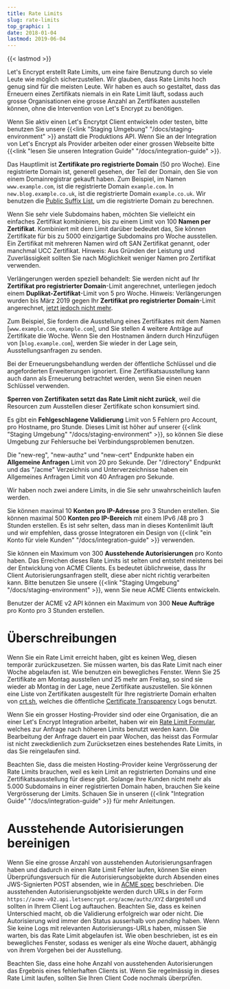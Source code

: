 ```yaml
---
title: Rate Limits
slug: rate-limits
top_graphic: 1
date: 2018-01-04
lastmod: 2019-06-04
---
```


{{< lastmod >}}

Let's Encrypt erstellt Rate Limits, um eine faire Benutzung durch so viele
Leute wie möglich sicherzustellen. Wir glauben, dass Rate Limits hoch genug
sind für die meisten Leute. Wir haben es auch so gestaltet, dass das
Erneuern eines Zertifikats niemals in ein Rate Limit läuft, sodass auch
grosse Organisationen eine grosse Anzahl an Zertifikaten ausstellen können,
ohne die Intervention von Let's Encrypt zu benötigen.

Wenn Sie aktiv einen Let's Encrytpt Client entwickeln oder testen, bitte
benutzen Sie unsere {{<link "Staging Umgebung" "/docs/staging-environment" >}} anstatt
die Produktions API.
Wenn Sie an der Integration von Let's Encrypt als Provider arbeiten oder
einer grossen Webseite bitte {{<link "lesen Sie unseren Integration Guide" "/docs/integration-guide" >}}.

Das Hauptlimit ist <a id="certificates-per-registered-domain"></a>**Zertifikate
 pro registrierte Domain** (50 pro Woche).
Eine registrierte Domain ist, generell gesehen, der Teil der Domain, den Sie
von einem Domainregistrar gekauft haben. Zum Beispiel, im Namen `www.example.com`,
ist die registrierte Domain `example.com`. In `new.blog.example.co.uk`,
ist die registrierte Domain `example.co.uk`. Wir benutzen die
[Public Suffix List](https://publicsuffix.org), um die registrierte Domain zu
berechnen.

Wenn Sie sehr viele Subdomains haben, möchten Sie vielleicht ein einfaches
Zertifikat kombinieren, bis zu einem Limit von 100 <a id="names-per-certificate"></a>**Namen
 per Zertifikat**. Kombiniert mit dem Limit darüber bedeutet das, Sie können
Zertifikate für bis zu 5000 einzigartige Subdomains pro Woche ausstellen.
Ein Zertifikat mit mehreren Namen wird oft SAN Zertifikat genannt, 
oder manchmal UCC Zertifikat. Hinweis: Aus Gründen der Leistung und Zuverlässigkeit
 sollten Sie nach Möglichkeit weniger Namen pro Zertifikat verwenden.

Verlängerungen werden speziell behandelt: Sie werden nicht auf Ihr 
**Zertifikat pro registrierter Domain**-Limit angerechnet, unterliegen jedoch einem 
**Duplikat-Zertifikat**-Limit von 5 pro Woche.
Hinweis: Verlängerungen wurden bis März 2019 gegen Ihr **Zertifikat pro registrierter Domain**-Limit
 angerechnet, [jetzt jedoch nicht mehr](https://community.letsencrypt.org/t/rate-limits-fixing-certs-per-name-rate-limit-order-of-operations-gotcha/88189).

Zum Beispiel, Sie fordern die Ausstellung eines Zertifikates mit dem Namen
[`www.example.com`, `example.com`], und Sie stellen 4 weitere Anträge auf Zertifikate
die Woche. Wenn Sie den Hostnamen ändern durch Hinzufügen von [`blog.example.com`],
werden Sie wieder in der Lage sein, Ausstellungsanfragen zu senden.

Bei der Erneuerungsbehandlung werden der öffentliche Schlüssel und die angeforderten
 Erweiterungen ignoriert. Eine Zertifikatsausstellung kann auch dann als Erneuerung
 betrachtet werden, wenn Sie einen neuen Schlüssel verwenden.

**Sperren von Zertifikaten setzt das Rate Limit nicht zurück**, weil die
Resourcen zum Ausstellen dieser Zertifikate schon konsumiert sind.

Es gibt ein <a id="failed-validations"></a>**Fehlgeschlagene Validierung**
Limit von 5 Fehlern pro Account, pro Hostname, pro Stunde. Dieses Limit
ist höher auf unserer {{<link "Staging Umgebung" "/docs/staging-environment" >}}, so können Sie diese Umgebung zur Fehlersuche bei Verbindungsproblemen
benutzen.

Die "new-reg", "new-authz" und "new-cert" Endpunkte haben ein <a
id="overall-requests"></a>**Allgemeine Anfragen** Limit von 20 pro Sekunde.
Der "/directory" Endpunkt und das "/acme" Verzeichnis und Unterverzeichnisse
haben ein Allgemeines Anfragen Limit von 40 Anfragen pro Sekunde.

Wir haben noch zwei andere Limits, in die Sie sehr unwahrscheinlich
laufen werden.

Sie können maximal 10 <a id="accounts-per-ip-address"></a>**Konten pro IP-Adresse**
pro 3 Stunden erstellen. Sie können maximal 500 **Konten pro IP-Bereich**
mit einem IPv6 /48 pro 3 Stunden erstellen.
Es ist sehr selten, dass man in dieses Kontenlimit läuft und wir empfehlen,
dass grosse Integratoren ein Design von {{<link "ein Konto für viele Kunden" "/docs/integration-guide" >}}
verwenden.

Sie können ein Maximum von 300 <a id="pending-authorizations"></a>**Ausstehende
Autorisierungen** pro Konto haben. Das Erreichen dieses Rate Limits ist
selten und entsteht meistens bei der Entwicklung von ACME Clients.
Es bedeutet üblichrweise, dass Ihr Client Autorisierungsanfragen stellt,
diese aber nicht richtig verarbeiten kann.
Bitte benutzen Sie unsere {{<link "Staging Umgebung" "/docs/staging-environment" >}},
wenn Sie neue ACME Clients entwickeln.

Benutzer der ACME v2 API können ein Maximum von 300 <a
id="new-orders"></a>**Neue Aufträge** pro Konto pro 3 Stunden erstellen.

# <a id="overrides"></a>Überschreibungen

Wenn Sie ein Rate Limit erreicht haben, gibt es keinen Weg, diesen temporär
zurückzusetzen. Sie müssen warten, bis das Rate Limit nach einer Woche
abgelaufen ist. Wie benutzen ein bewegliches Fenster. Wenn Sie 25 Zertifikate
am Montag ausstellen und 25 mehr am Freitag, so sind sie wieder ab Montag in
der Lage, neue Zertifikate auszustellen. Sie können eine Liste von
Zertifikaten ausgestellt für Ihre registrierte Domain erhalten von
[crt.sh](https://crt.sh), welches die öffentliche
[Certificate Transparency](https://www.certificate-transparency.org)
Logs benutzt.

Wenn Sie ein grosser Hosting-Provider sind oder eine Organisation, die an
einer Let's Encrypt Integration arbeitet, haben wir ein
[Rate Limit Formular](https://goo.gl/forms/plqRgFVnZbdGhE9n1), welches zur
Anfrage nach höheren Limits benutzt werden kann. Die Bearbeitung der Anfrage
dauert ein paar Wochen, das heisst das Formular ist nicht zweckdienlich zum
Zurücksetzen eines bestehendes Rate Limits, in das Sie reingelaufen sind.

Beachten Sie, dass die meisten Hosting-Provider keine Vergrösserung der
Rate Limits brauchen, weil es kein Limit an registrierten Domains und
eine Zertifikatsausstellung für diese gibt. Solange Ihre Kunden nicht mehr
als 5.000 Subdomains in einer registrierten Domain haben, brauchen Sie keine
Vergrösserung der Limits. Schauen Sie in unseren {{<link "Integration Guide" "/docs/integration-guide" >}} für mehr Anleitungen.

# <a id="clearing-pending"></a>Ausstehende Autorisierungen bereinigen

Wenn Sie eine grosse Anzahl von ausstehenden Autorisierungsanfragen haben
und dadurch in einen Rate Limit Fehler laufen, können Sie einen
Überprüfungsversuch für die Autorisierungsobjekte durch Absenden eines
JWS-Signierten POST absenden, wie in
[ACME spec](https://tools.ietf.org/html/rfc8555#section-7.5.1)
beschrieben.
Die ausstehenden Autorisierungsobjekte werden durch URLs in der Form
`https://acme-v02.api.letsencrypt.org/acme/authz/XYZ` dargestell und sollten in
Ihrem Client Log auftauchen. Beachten Sie, dass es keinen Unterschied macht,
ob die Validierung erfolgreich war oder nicht. Die Autorisierung wird immer
den Status ausserhalb von *pending* haben. Wenn Sie keine Logs mit relevanten
Autorisierungs-URLs haben, müssen Sie warten, bis das Rate Limit abgelaufen ist.
Wie oben beschrieben, ist es ein bewegliches Fenster, sodass es weniger als eine
Woche dauert, abhängig von ihrem Vorgehen bei der Ausstellung.

Beachten Sie, dass eine hohe Anzahl von ausstehenden Autorisierungen das Ergebnis
eines fehlerhaften Clients ist. Wenn Sie regelmässig in dieses Rate Limit laufen,
sollten Sie Ihren Client Code nochmals überprüfen.
